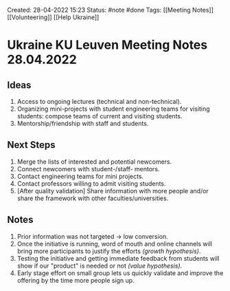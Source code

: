 Created: 28-04-2022 15:23
Status: #note #done
Tags: [[Meeting Notes]] [[Volunteering]] [[Help Ukraine]]

# Ukraine KU Leuven Meeting Notes 28.04.2022
## Ideas
1. Access to ongoing lectures (technical and non-technical).
2. Organizing mini-projects with student engineering teams for visiting students: compose teams of current and visiting students.
3. Mentorship/friendship with staff and students.
## Next Steps
1. Merge the lists of interested and potential newcomers.
2. Connect newcomers with student-/staff- mentors.
3. Contact engineering teams for mini projects.
4. Contact professors willing to admit visiting students.
5. [After quality validation] Share information with more people and/or share the framework with other faculties/universities.
## Notes
1. Prior information was not targeted -> low conversion.
2. Once the initiative is running, word of mouth and online channels will bring more participants to justify the efforts _(growth hypothesis)_.
3. Testing the initiative and getting immediate feedback from students will show if our "product" is needed or not _(value hypothesis)_.
4. Early stage effort on small group lets us quickly validate and improve the offering by the time more people sign up.